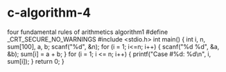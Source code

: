 # c-algorithm-4
four fundamental rules of arithmetics algorithm1
#define _CRT_SECURE_NO_WARNINGS
#include <stdio.h>
int main() {
	int i, n, sum[100], a, b;
	scanf("%d", &n);
	for (i = 1; i<=n; i++) {
		scanf("%d %d", &a, &b);
		sum[i] = a + b;
	}
	for (i = 1; i <= n; i++) {
		printf("Case #%d: %d\n", i, sum[i]);
	}
	return 0;
}
